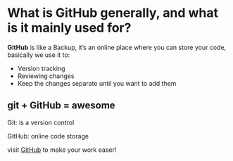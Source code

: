 # What is GitHub generally, and what is it mainly used for?
**GitHub** is like a Backup, it’s an online place where you can store your code, basically we use it to:

- Version tracking
- Reviewing changes
- Keep the changes separate until you want to add them


## git + GitHub = awesome 

Git: is a version control 

GitHub: online code storage 

visit [GitHub](github.com) to make your work easer! 
